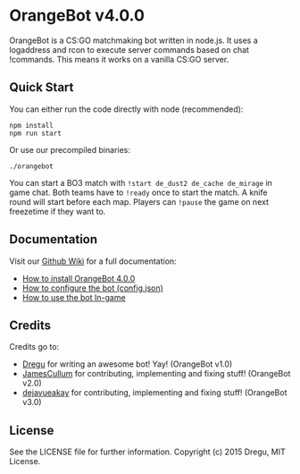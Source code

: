 # OrangeBot v4.0.0
OrangeBot is a CS:GO matchmaking bot written in node.js. It uses a logaddress and rcon to execute server commands based on chat !commands. This means it works on a vanilla CS:GO server.

## Quick Start

You can either run the code directly with node (recommended):
```
npm install
npm run start
```
Or use our precompiled binaries:
```
./orangebot
```
You can start a BO3 match with `!start de_dust2 de_cache de_mirage` in game chat. Both teams have to `!ready` once to start the match. A knife round will start before each map. Players can `!pause` the game on next freezetime if they want to.


## Documentation

Visit our [Github Wiki](https://github.com/dejavueakay/orangebot/wiki) for a full documentation:

* [How to install OrangeBot 4.0.0](https://github.com/dejavueakay/orangebot/wiki/Installation)
* [How to configure the bot (config.json)](https://github.com/dejavueakay/orangebot/wiki/Settings)
* [How to use the bot In-game](https://github.com/dejavueakay/orangebot/wiki/In-game-!commands)

## Credits

Credits go to:

* [Dregu](https://github.com/Dregu) for writing an awesome bot! Yay! (OrangeBot v1.0)
* [JamesCullum](https://github.com/JamesCullum) for contributing, implementing and fixing stuff! (OrangeBot v2.0)
* [dejavueakay](https://github.com/dejavueakay) for contributing, implementing and fixing stuff! (OrangeBot v3.0)

## License

See the LICENSE file for further information. Copyright (c) 2015 Dregu, MIT License.
